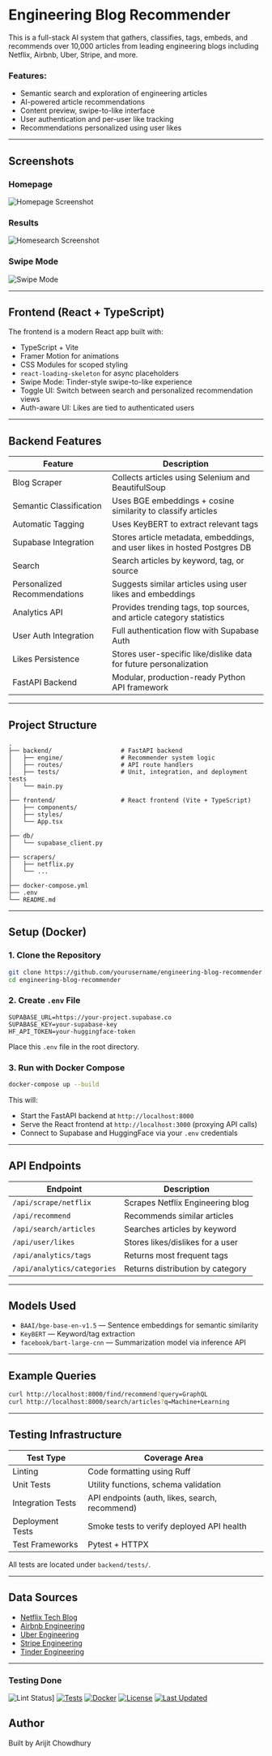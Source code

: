 # Engineering Blog Recommender

This is a full-stack AI system that gathers, classifies, tags, embeds, and recommends over 10,000 articles from leading engineering blogs including Netflix, Airbnb, Uber, Stripe, and more.

### Features:

* Semantic search and exploration of engineering articles
* AI-powered article recommendations
* Content preview, swipe-to-like interface
* User authentication and per-user like tracking
* Recommendations personalized using user likes

---

## Screenshots

### Homepage

![Homepage Screenshot](screenshots/homePage.png)

### Results

![Homesearch Screenshot](screenshots/homeScroll.png)

### Swipe Mode

![Swipe Mode](screenshots/homeSwipe.png)

---

## Frontend (React + TypeScript)

The frontend is a modern React app built with:

* TypeScript + Vite
* Framer Motion for animations
* CSS Modules for scoped styling
* `react-loading-skeleton` for async placeholders
* Swipe Mode: Tinder-style swipe-to-like experience
* Toggle UI: Switch between search and personalized recommendation views
* Auth-aware UI: Likes are tied to authenticated users

---

## Backend Features

| Feature                      | Description                                                               |
| ---------------------------- | ------------------------------------------------------------------------- |
| Blog Scraper                 | Collects articles using Selenium and BeautifulSoup                        |
| Semantic Classification      | Uses BGE embeddings + cosine similarity to classify articles              |
| Automatic Tagging            | Uses KeyBERT to extract relevant tags                                     |
| Supabase Integration         | Stores article metadata, embeddings, and user likes in hosted Postgres DB |
| Search                       | Search articles by keyword, tag, or source                                |
| Personalized Recommendations | Suggests similar articles using user likes and embeddings                 |
| Analytics API                | Provides trending tags, top sources, and article category statistics      |
| User Auth Integration        | Full authentication flow with Supabase Auth                               |
| Likes Persistence            | Stores user-specific like/dislike data for future personalization         |
| FastAPI Backend              | Modular, production-ready Python API framework                            |

---

## Project Structure

```
.
├── backend/                   # FastAPI backend
│   ├── engine/                # Recommender system logic
│   ├── routes/                # API route handlers
│   ├── tests/                 # Unit, integration, and deployment tests
│   └── main.py
│
├── frontend/                  # React frontend (Vite + TypeScript)
│   ├── components/
│   ├── styles/
│   └── App.tsx
│
├── db/
│   └── supabase_client.py
│
├── scrapers/
│   ├── netflix.py
│   └── ...
│
├── docker-compose.yml
├── .env
└── README.md
```

---

## Setup (Docker)

### 1. Clone the Repository

```bash
git clone https://github.com/yourusername/engineering-blog-recommender.git
cd engineering-blog-recommender
```

### 2. Create `.env` File

```env
SUPABASE_URL=https://your-project.supabase.co
SUPABASE_KEY=your-supabase-key
HF_API_TOKEN=your-huggingface-token
```

Place this `.env` file in the root directory.

### 3. Run with Docker Compose

```bash
docker-compose up --build
```

This will:

* Start the FastAPI backend at `http://localhost:8000`
* Serve the React frontend at `http://localhost:3000` (proxying API calls)
* Connect to Supabase and HuggingFace via your `.env` credentials

---

## API Endpoints

| Endpoint                    | Description                      |
| --------------------------- | -------------------------------- |
| `/api/scrape/netflix`       | Scrapes Netflix Engineering blog |
| `/api/recommend`            | Recommends similar articles      |
| `/api/search/articles`      | Searches articles by keyword     |
| `/api/user/likes`           | Stores likes/dislikes for a user |
| `/api/analytics/tags`       | Returns most frequent tags       |
| `/api/analytics/categories` | Returns distribution by category |

---

## Models Used

* `BAAI/bge-base-en-v1.5` — Sentence embeddings for semantic similarity
* `KeyBERT` — Keyword/tag extraction
* `facebook/bart-large-cnn` — Summarization model via inference API

---

## Example Queries

```bash
curl http://localhost:8000/find/recommend?query=GraphQL
curl http://localhost:8000/search/articles?q=Machine+Learning
```

---

## Testing Infrastructure

| Test Type         | Coverage Area                                  |
| ----------------- | ---------------------------------------------- |
| Linting           | Code formatting using Ruff                     |
| Unit Tests        | Utility functions, schema validation           |
| Integration Tests | API endpoints (auth, likes, search, recommend) |
| Deployment Tests  | Smoke tests to verify deployed API health      |
| Test Frameworks   | Pytest + HTTPX                                 |

All tests are located under `backend/tests/`.

---

## Data Sources

* [Netflix Tech Blog](https://netflixtechblog.com/)
* [Airbnb Engineering](https://medium.com/airbnb-engineering)
* [Uber Engineering](https://www.uber.com/blog/engineering/)
* [Stripe Engineering](https://stripe.com/blog)
* [Tinder Engineering](https://medium.com/tinder)

---
### Testing Done

![Lint Status](https://img.shields.io/badge/lint-passing-brightgreen)]
[![Tests](https://img.shields.io/badge/tests-passing-brightgreen)](https://github.com/yourusername/engineering-blog-recommender/actions)
[![Docker](https://img.shields.io/badge/docker-ready-blue)](https://hub.docker.com/repository/docker/yourusername/engineering-blog-recommender)
[![License](https://img.shields.io/github/license/yourusername/engineering-blog-recommender)](LICENSE)
[![Last Updated](https://img.shields.io/github/last-commit/yourusername/engineering-blog-recommender)](https://github.com/yourusername/engineering-blog-recommender)



## Author

Built by Arijit Chowdhury
